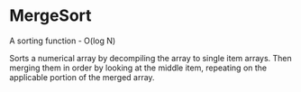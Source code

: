 # MergeSort
A sorting function   -  O(log N)

Sorts a numerical array by decompiling the array to single item arrays. Then merging them in order by looking at the middle item, repeating on the applicable portion of the merged array.
